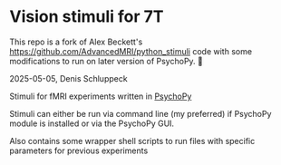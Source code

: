 # Vision stimuli for 7T 

This repo is a fork of Alex Beckett's https://github.com/AdvancedMRI/python_stimuli code with some modifications to run on later version of PsychoPy. 🙏

2025-05-05, Denis Schluppeck

Stimuli for fMRI experiments written in [PsychoPy](https://www.psychopy.org/download.html)

Stimuli can either be run via command line (my preferred) if PsychoPy module is installed or via the PsychoPy GUI.

Also contains some wrapper shell scripts to run files with specific parameters for previous experiments
